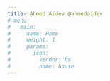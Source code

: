 ```yaml
---
title: Ahmed Aidev @ahmedaidev
# menu:
#   main:
#     name: Home
#     weight: 1
#     params:
#       icon:
#         vendor: bs
#         name: house
---
```

